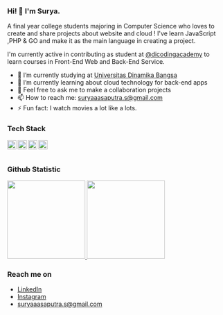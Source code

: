 ### Hi! 👋 I'm Surya.

A final year college students majoring in Computer Science who loves to create and share projects about website and cloud ! I've learn JavaScript ,PHP & GO and make it as the main language in creating a project.

I'm currently active in contributing as student at <a href="https://github.com/dicodingacademy">@dicodingacademy</a> to learn courses in Front-End Web and Back-End Service.

- 🔭 I’m currently studying at <a href="https://unama.ac.id/">Universitas Dinamika Bangsa</a>
- 🌱 I’m currently learning about cloud technology for back-end apps
- 💬 Feel free to ask me to make a collaboration projects
- 📫 How to reach me: suryaaasaputra.s@gmail.com
- ⚡ Fun fact: I watch movies a lot like a lots.

### Tech Stack
  <a href="#"><img align="left" alt="JavaScript" title="JavaScript" width="21px" src="https://upload.wikimedia.org/wikipedia/commons/9/99/Unofficial_JavaScript_logo_2.svg" /></a>
  <a href="https://nodejs.org/"><img align="left" alt="NodeJS" title="NodeJS" width="21px" src="https://seeklogo.com/images/N/nodejs-logo-FBE122E377-seeklogo.com.png" /></a>
  <a href="https://laravel.com/"><img align="left" alt="Laravel" title="Laravel" width="21px" src="https://cdn.worldvectorlogo.com/logos/laravel-2.svg" /></a>
  <a href="https://go.dev"><img align="left" alt="Go" title="Go" width="21px" src="https://cdn.worldvectorlogo.com/logos/go-8.svg" /></a>

  <br>
  <br>
  
### Github Statistic
<p align="left">
<a href="https://github.com/suryaasaputra">
  <img height="180em" src="https://github-readme-stats-eight-theta.vercel.app/api?username=suryaasaputra&show_icons=true&theme=algolia&include_all_commits=true&count_private=true"/>
  <img height="180em" src="https://github-readme-stats-eight-theta.vercel.app/api/top-langs/?username=suryaasaputra&layout=compact&langs_count=8&theme=algolia"/>
</a>
</p>

### Reach me on
- <a href="https://www.linkedin.com/in/surya-maulana-saputra-93a306136/">LinkedIn</a>
- <a href="https://www.instagram.com/suryaa_saputra/">Instagram</a>
- suryaaasaputra.s@gmail.com
